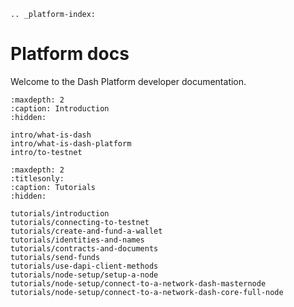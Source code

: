 ```{eval-rst}
.. _platform-index:
```

# Platform docs

Welcome to the Dash Platform developer documentation.

```{toctree}
:maxdepth: 2
:caption: Introduction
:hidden:

intro/what-is-dash
intro/what-is-dash-platform
intro/to-testnet
```

```{toctree}
:maxdepth: 2
:titlesonly:
:caption: Tutorials
:hidden:

tutorials/introduction
tutorials/connecting-to-testnet
tutorials/create-and-fund-a-wallet
tutorials/identities-and-names
tutorials/contracts-and-documents
tutorials/send-funds
tutorials/use-dapi-client-methods
tutorials/node-setup/setup-a-node
tutorials/node-setup/connect-to-a-network-dash-masternode
tutorials/node-setup/connect-to-a-network-dash-core-full-node
```
